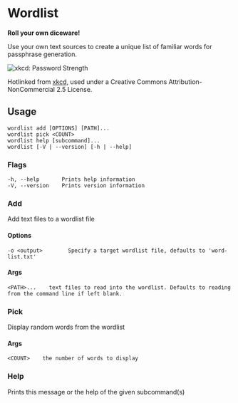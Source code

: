 # Wordlist

**Roll your own diceware!**

Use your own text sources to create a unique list of familiar words for passphrase generation.

![xkcd: Password Strength](https://imgs.xkcd.com/comics/password_strength.png)

Hotlinked from [xkcd](https://xkcd.com/936/), used under a Creative Commons Attribution-NonCommercial 2.5 License.

## Usage

    wordlist add [OPTIONS] [PATH]...
    wordlist pick <COUNT>
    wordlist help [subcommand]...
    wordlist [-V | --version] [-h | --help]

### Flags

    -h, --help       Prints help information
    -V, --version    Prints version information

### Add

Add text files to a wordlist file

#### Options

    -o <output>        Specify a target wordlist file, defaults to 'word-list.txt'

#### Args

    <PATH>...    text files to read into the wordlist. Defaults to reading from the command line if left blank.

### Pick

Display random words from the wordlist

#### Args

    <COUNT>    the number of words to display

### Help

Prints this message or the help of the given subcommand(s)
